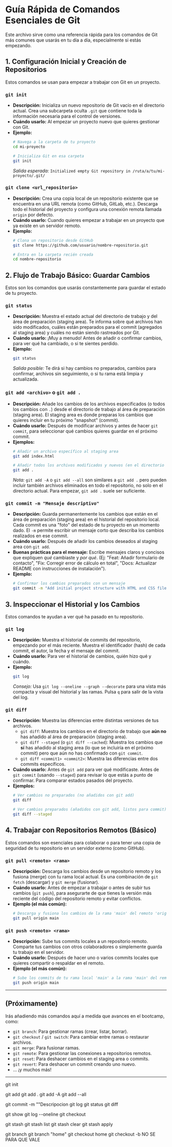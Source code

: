 # Guía Rápida de Comandos Esenciales de Git

Este archivo sirve como una referencia rápida para los comandos de Git más comunes que usarás en tu día a día, especialmente si estás empezando.

## 1. Configuración Inicial y Creación de Repositorios

Estos comandos se usan para empezar a trabajar con Git en un proyecto.

### `git init`

*   **Descripción:** Inicializa un nuevo repositorio de Git vacío en el directorio actual. Crea una subcarpeta oculta `.git` que contiene toda la información necesaria para el control de versiones.
*   **Cuándo usarlo:** Al empezar un proyecto nuevo que quieres gestionar con Git.
*   **Ejemplo:**
    ```bash
    # Navega a la carpeta de tu proyecto
    cd mi-proyecto

    # Inicializa Git en esa carpeta
    git init
    ```
    *Salida esperada:* `Initialized empty Git repository in /ruta/a/tu/mi-proyecto/.git/`

### `git clone <url_repositorio>`

*   **Descripción:** Crea una copia local de un repositorio existente que se encuentra en una URL remota (como GitHub, GitLab, etc.). Descarga todo el historial del proyecto y configura una conexión remota llamada `origin` por defecto.
*   **Cuándo usarlo:** Cuando quieres empezar a trabajar en un proyecto que ya existe en un servidor remoto.
*   **Ejemplo:**
    ```bash
    # Clona un repositorio desde GitHub
    git clone https://github.com/usuario/nombre-repositorio.git

    # Entra en la carpeta recién creada
    cd nombre-repositorio
    ```

## 2. Flujo de Trabajo Básico: Guardar Cambios

Estos son los comandos que usarás constantemente para guardar el estado de tu proyecto.

### `git status`

*   **Descripción:** Muestra el estado actual del directorio de trabajo y del área de preparación (staging area). Te informa sobre qué archivos han sido modificados, cuáles están preparados para el commit (agregados al staging area) y cuáles no están siendo rastreados por Git.
*   **Cuándo usarlo:** ¡Muy a menudo! Antes de añadir o confirmar cambios, para ver qué ha cambiado, o si te sientes perdido.
*   **Ejemplo:**
    ```bash
    git status
    ```
    *Salida posible:* Te dirá si hay cambios no preparados, cambios para confirmar, archivos sin seguimiento, o si tu rama está limpia y actualizada.

### `git add <archivo>` o `git add .`

*   **Descripción:** Añade los cambios de los archivos especificados (o todos los cambios con `.`) desde el directorio de trabajo al área de preparación (staging area). El staging area es donde preparas los cambios que quieres incluir en tu próximo "snapshot" (commit).
*   **Cuándo usarlo:** Después de modificar archivos y antes de hacer `git commit`, para seleccionar qué cambios quieres guardar en el próximo commit.
*   **Ejemplos:**
    ```bash
    # Añadir un archivo específico al staging area
    git add index.html

    # Añadir todos los archivos modificados y nuevos (en el directorio actual y subdirectorios) al staging area
    git add .
    ```
    *Nota:* `git add -A` o `git add --all` son similares a `git add .` pero pueden incluir también archivos eliminados en todo el repositorio, no solo en el directorio actual. Para empezar, `git add .` suele ser suficiente.

### `git commit -m "Mensaje descriptivo"`

*   **Descripción:** Guarda permanentemente los cambios que están en el área de preparación (staging area) en el historial del repositorio local. Cada commit es una "foto" del estado de tu proyecto en un momento dado. El `-m` permite escribir un mensaje corto que describa los cambios realizados en ese commit.
*   **Cuándo usarlo:** Después de añadir los cambios deseados al staging area con `git add`.
*   **Buenas prácticas para el mensaje:** Escribe mensajes claros y concisos que expliquen *qué* cambiaste y *por qué*. (Ej: "Feat: Añadir formulario de contacto", "Fix: Corregir error de cálculo en total", "Docs: Actualizar README con instrucciones de instalación").
*   **Ejemplo:**
    ```bash
    # Confirmar los cambios preparados con un mensaje
    git commit -m "Add initial project structure with HTML and CSS files"
    ```

## 3. Inspeccionar el Historial y los Cambios

Estos comandos te ayudan a ver qué ha pasado en tu repositorio.

### `git log`

*   **Descripción:** Muestra el historial de commits del repositorio, empezando por el más reciente. Muestra el identificador (hash) de cada commit, el autor, la fecha y el mensaje del commit.
*   **Cuándo usarlo:** Para ver el historial de cambios, quién hizo qué y cuándo.
*   **Ejemplo:**
    ```bash
    git log
    ```
    *Consejo:* Usa `git log --oneline --graph --decorate` para una vista más compacta y visual del historial y las ramas. Pulsa `q` para salir de la vista del log.

### `git diff`

*   **Descripción:** Muestra las diferencias entre distintas versiones de tus archivos.
    *   `git diff`: Muestra los cambios en el directorio de trabajo que **aún no** has añadido al área de preparación (staging area).
    *   `git diff --staged` (o `git diff --cached`): Muestra los cambios que **sí** has añadido al staging area (lo que se incluiría en el próximo commit) pero que aún no has confirmado con `git commit`.
    *   `git diff <commit1> <commit2>`: Muestra las diferencias entre dos commits específicos.
*   **Cuándo usarlo:** Antes de `git add` para ver qué modificaste. Antes de `git commit` (usando `--staged`) para revisar lo que estás a punto de confirmar. Para comparar estados pasados del proyecto.
*   **Ejemplos:**
    ```bash
    # Ver cambios no preparados (no añadidos con git add)
    git diff

    # Ver cambios preparados (añadidos con git add, listos para commit)
    git diff --staged
    ```


## 4. Trabajar con Repositorios Remotos (Básico)

Estos comandos son esenciales para colaborar o para tener una copia de seguridad de tu repositorio en un servidor externo (como GitHub).

### `git pull <remoto> <rama>`

*   **Descripción:** Descarga los cambios desde un repositorio remoto y los fusiona (merge) con tu rama local actual. Es una combinación de `git fetch` (descargar) y `git merge` (fusionar).
*   **Cuándo usarlo:** Antes de empezar a trabajar o antes de subir tus cambios (`git push`), para asegurarte de que tienes la versión más reciente del código del repositorio remoto y evitar conflictos.
*   **Ejemplo (el más común):**
    ```bash
    # Descarga y fusiona los cambios de la rama 'main' del remoto 'origin'
    git pull origin main
    ```

### `git push <remoto> <rama>`

*   **Descripción:** Sube tus commits locales a un repositorio remoto. Comparte tus cambios con otros colaboradores o simplemente guarda tu trabajo en el servidor.
*   **Cuándo usarlo:** Después de hacer uno o varios commits locales que quieres compartir o respaldar en el remoto.
*   **Ejemplo (el más común):**
    ```bash
    # Sube los commits de tu rama local 'main' a la rama 'main' del remoto 'origin'
    git push origin main
    ```

---

## (Próximamente)

Irás añadiendo más comandos aquí a medida que avances en el bootcamp, como:

*   `git branch`: Para gestionar ramas (crear, listar, borrar).
*   `git checkout` / `git switch`: Para cambiar entre ramas o restaurar archivos.
*   `git merge`: Para fusionar ramas.
*   `git remote`: Para gestionar las conexiones a repositorios remotos.
*   `git reset`: Para deshacer cambios en el staging area o commits.
*   `git revert`: Para deshacer un commit creando uno nuevo.
*   ... ¡y muchos más!

---
git init

git add <archivo>
git add .
git add -A
git add --all

git commit -m ""Descripocion
git log
git status
git diff

git show
git log --oneline
git checkout <id commit>

git stash
git stash list
git stash clear
git stash apply

git branch
git branch "home"
git checkout home
git checkout -b NO SE PARA QUE VALE